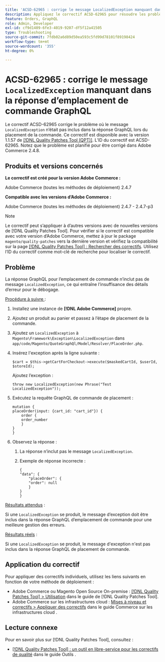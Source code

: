 ```yaml
---
title: 'ACSD-62965 : corrige le message LocalizedException manquant dans la réponse d’emplacement de commande GraphQL'
description: Appliquez le correctif ACSD-62965 pour résoudre les problèmes d’Adobe Commerce où le message « LocalizedException » n’était pas inclus dans la réponse de GraphQL lors du placement de la commande.
feature: Orders, GraphQL
role: Admin, Developer
exl-id: cf9d1409-6fe3-4019-9207-df5f12a41505
type: Troubleshooting
source-git-commit: 7fdb02a6d89d50ea593c5fd99d78101f89198424
workflow-type: tm+mt
source-wordcount: '355'
ht-degree: 0%

---
```


# ACSD-62965 : corrige le message `LocalizedException` manquant dans la réponse d’emplacement de commande GraphQL

Le correctif ACSD-62965 corrige le problème où le message `LocalizedException` n’était pas inclus dans la réponse GraphQL lors du placement de la commande. Ce correctif est disponible avec la version 1.1.57 de [[!DNL Quality Patches Tool (QPT)]](/help/tools/quality-patches-tool/quality-patches-tool-to-self-serve-quality-patches.md). L’ID du correctif est ACSD-62965. Notez que le problème est planifié pour être corrigé dans Adobe Commerce 2.4.8.

## Produits et versions concernés

**Le correctif est créé pour la version Adobe Commerce :**

Adobe Commerce (toutes les méthodes de déploiement) 2.4.7

**Compatible avec les versions d’Adobe Commerce :**

Adobe Commerce (toutes les méthodes de déploiement) 2.4.7 - 2.4.7-p3

>[!NOTE]
>
>Le correctif peut s’appliquer à d’autres versions avec de nouvelles versions de [!DNL Quality Patches Tool]. Pour vérifier si le correctif est compatible avec votre version d’Adobe Commerce, mettez à jour le package `magento/quality-patches` vers la dernière version et vérifiez la compatibilité sur la page [[!DNL Quality Patches Tool] : Rechercher des correctifs](https://experienceleague.adobe.com/tools/commerce-quality-patches/index.html). Utilisez l’ID du correctif comme mot-clé de recherche pour localiser le correctif.

## Problème

La réponse GraphQL pour l’emplacement de commande n’inclut pas de message `LocalizedException`, ce qui entraîne l’insuffisance des détails d’erreur pour le débogage.

<u>Procédure à suivre </u> :

1. Installez une instance de **[!DNL Adobe Commerce]** propre.
1. Ajoutez un produit au panier et passez à l’étape de placement de la commande.
1. Ajoutez un `LocalizedException` à `Magento\Framework\Exception\LocalizedException` dans `app/code/Magento/QuoteGraphQl/Model/Resolver/PlaceOrder.php`.
1. Insérez l&#39;exception après la ligne suivante :

   ```
   $cart = $this->getCartForCheckout->execute($maskedCartId, $userId, $storeId);
   ```

   Ajoutez l’exception :

   ```
   throw new LocalizedException(new Phrase("Test LocalizedException"));
   ```

1. Exécutez la requête GraphQL de commande de placement :

   ```
   mutation {
   placeOrder(input: {cart_id: "cart_id"}) {
       order {
       order_number
       }
   }
   }
   ```

1. Observez la réponse :
   1. La réponse n’inclut pas le message `LocalizedException`.
   1. Exemple de réponse incorrecte :

      ```
      {
      "data": {
          "placeOrder": {
          "order": null
          }
      }
      }
      ```

<u>Résultats attendus</u> :

Si une `LocalizedException` se produit, le message d’exception doit être inclus dans la réponse GraphQL d’emplacement de commande pour une meilleure gestion des erreurs.

<u>Résultats réels</u> :

Si une `LocalizedException` se produit, le message d&#39;exception n&#39;est pas inclus dans la réponse GraphQL de placement de commande.

## Application du correctif

Pour appliquer des correctifs individuels, utilisez les liens suivants en fonction de votre méthode de déploiement :

* Adobe Commerce ou Magento Open Source On-premise : [[!DNL Quality Patches Tool] > Utilisation](/help/tools/quality-patches-tool/usage.md) dans le guide de [!DNL Quality Patches Tool].
* Adobe Commerce sur les infrastructures cloud : [Mises à niveau et correctifs > Appliquer des correctifs](https://experienceleague.adobe.com/docs/commerce-cloud-service/user-guide/develop/upgrade/apply-patches.html) dans le guide Commerce sur les infrastructures cloud .

## Lecture connexe

Pour en savoir plus sur [!DNL Quality Patches Tool], consultez :

* [[!DNL Quality Patches Tool] : un outil en libre-service pour les correctifs de qualité](/help/tools/quality-patches-tool/quality-patches-tool-to-self-serve-quality-patches.md) dans le guide Outils .
